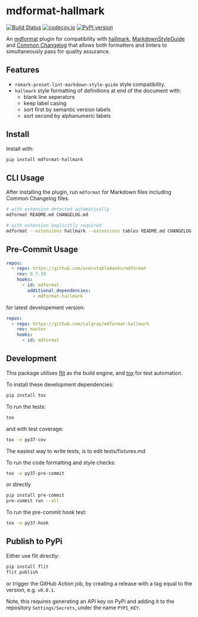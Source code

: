 # mdformat-hallmark

[![Build Status](https://github.com/calgray/mdformat-hallmark/actions/workflows/tests.yml/badge.svg?branch=master)](https://github.com/calgray/mdformat-hallmark/actions?query=workflow%3ATests+branch%3Amaster+event%3Apush)
[![codecov.io](https://codecov.io/gh/calgray/mdformat-hallmark/branch/master/graph/badge.svg)](https://codecov.io/gh/calgray/mdformat-hallmark)
[![PyPI version](https://badge.fury.io/py/mdformat-hallmark.svg)](https://badge.fury.io/py/mdformat-hallmark)

An [mdformat](https://github.com/executablebooks/mdformat) plugin for compatibility with [hallmark](https://github.com/vweevers/hallmark), [MarkdownStyleGuide](https://cirosantilli.com/markdown-style-guide) and [Common Changelog](https://common-changelog.org/) that allows both formatters and linters to simultaneously pass for quality assurance.

## Features

- `remark-preset-lint-markdown-style-guide` style compatibility.
- `hallmark` style formatting of definitions at end of the document with:
  - blank line seperators
  - keep label casing
  - sort first by semantic version labels
  - sort second by alphanumeric labels

## Install

Install with:

```sh
pip install mdformat-hallmark
```

## CLI Usage

After installing the plugin, run `mdformat` for Markdown files including Common Changelog files.

```sh
# with extension detected automatically
mdformat README.md CHANGELOG.md

# with extension explicitly required
mdformat --extensions hallmark --extensions tables README.md CHANGELOG.md
```

## Pre-Commit Usage

```yaml
repos:
  - repo: https://github.com/executablebooks/mdformat
    rev: 0.7.19
    hooks:
      - id: mdformat
        additional_dependencies:
          - mdformat-hallmark
```

for latest developement version:

```yaml
repos:
  - repo: https://github.com/calgray/mdformat-hallmark
    rev: master
    hooks:
      - id: mdformat
```

## Development

This package utilises [flit](https://flit.readthedocs.io) as the build engine, and [tox](https://tox.readthedocs.io) for test automation.

To install these development dependencies:

```bash
pip install tox
```

To run the tests:

```bash
tox
```

and with test coverage:

```bash
tox -e py37-cov
```

The easiest way to write tests, is to edit tests/fixtures.md

To run the code formatting and style checks:

```bash
tox -e py37-pre-commit
```

or directly

```bash
pip install pre-commit
pre-commit run --all
```

To run the pre-commit hook test:

```bash
tox -e py37-hook
```

## Publish to PyPi

Either use flit directly:

```bash
pip install flit
flit publish
```

or trigger the GitHub Action job, by creating a release with a tag equal to the version, e.g. `v0.0.1`.

Note, this requires generating an API key on PyPi and adding it to the repository `Settings/Secrets`, under the name `PYPI_KEY`.
